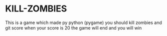 # KILL-ZOMBIES

This is a game which made py python (pygame)
you should kill zombies and git score 
when your score is 20 the game will end and you will win
